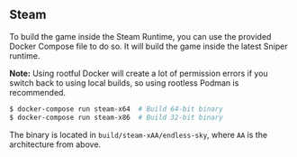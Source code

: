 ## Steam

To build the game inside the Steam Runtime, you can use the provided Docker Compose file to do so. It will build the game inside the latest Sniper runtime.

**Note:** Using rootful Docker will create a lot of permission errors if you switch back to using local builds, so using rootless Podman is recommended.


```bash
$ docker-compose run steam-x64  # Build 64-bit binary
$ docker-compose run steam-x86  # Build 32-bit binary
```

The binary is located in `build/steam-xAA/endless-sky`, where `AA` is the architecture from above.
